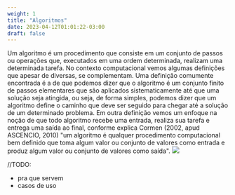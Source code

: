 ```yaml
---
weight: 1
title: "Algoritmos"
date: 2023-04-12T01:01:22-03:00
draft: false
---
```


Um algoritmo é um procedimento que consiste em um conjunto de passos ou operações que, executados em uma ordem determinada, realizam uma determinada tarefa. No contexto computacional vemos algumas definições que apesar de diversas, se complementam. Uma definição comumente encontrada é a de que podemos dizer que o algoritmo é um conjunto finito de passos elementares que são aplicados sistematicamente até que uma solução seja atingida, ou seja, de forma simples, podemos dizer que um algoritmo define o caminho que deve ser seguido para chegar até a solução de um determinado problema. Em outra definição vemos um enfoque na noção de que todo algoritmo recebe uma entrada, realiza sua tarefa e entrega uma saída ao final, conforme explica Cormen (2002, apud ASCENCIO, 2010) "um algoritmo é qualquer procedimento computacional bem definido que toma algum valor ou conjunto de valores como entrada e produz algum valor ou conjunto de valores como saída".
![](https://github.com/doYourCode/aeds.doc/blob/main/assets/img/algoritmo_def_intro.png?raw=true)

//TODO:
* pra que servem
* casos de uso